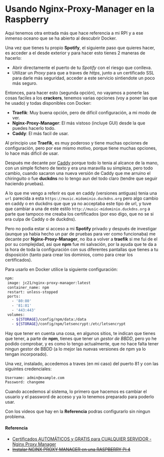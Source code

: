# Usando Nginx-Proxy-Manager en la Raspberry

Aqui tenemos otra entrada más que hace referencia a mi RPI y a ese inmenso oceano que se ha abierto al descubrir Docker.

<!--more-->

Una vez que tienes tu propio **Spotify**, el siguiente paso que quieres hacer, es acceder a el desde exterior y para hacer esto tienes 2 maneras de hacerlo:

- Abrir directamente el puerto de tu *Spotify* con el riesgo que conlleva.
- Utilizar un *Proxy* para que a traves de *https*, junto a un certificado SSL para darle más seguridad, acceder a este servicio sintiendote un poco más seguro.

Entonces, para hacer esto (segunda opción), no vayamos a ponerle las cosas faciles a los **crackers**, tenemos varias opciones (voy a poner las que he usado) y todas disponibles con Docker:
* **Traefik**: Muy buena opción, pero de dificil configuración, a mi modo de ver.
* **Nginx-Proxy-Manager**: El más vistoso (incluye GUI) desde la que puedes hacerlo todo.
* **Caddy**: El más facil de usar.

Al principio use **Traefik**, es muy poderoso y tiene muchas opciones de configuración, pero por ese mismo motivo, porque tiene muchas opciones, lo hace más dificil de usar.

Después me decante por [Caddy](/2021-04-08-rpi-caddy-proxy-manager) porque todo lo tenia al alcance de la mano, con un simple fichero de texto y era una maravilla su simpleza, pero todo cambio, cuando sacaron una nueva versión de Caddy que me arruino el chiringuito o fue **duckdns** no lo tengo aun del todo claro (tendre que seguir haciendo pruebas).

A lo que me vengo a referir es que en caddy (versiones antiguas) tenia una `url` parecida a esta `https://music.midominio.duckdns.org` pero algo cambio en caddy o en duckdns que que ya no acceptaba este tipo de url, y tuve que cambiar a una de este estilo `http://music-midominio.duckdns.org` a parte que tampoco me creaba los certificados (por eso digo, que no se si era culpa de Caddy o de duckdns).

Pero no podia estar si acceso a mi **Spotify** privado y después de investigar (aunque ya habia hecho un par de pruebas para ver como funcionaba) me decante por **Nginx-Proxy-Manager**, no iba a volver a **traefik** si me fui de el por su complejidad, asi que **npm** fue mi salvación, por la ayuda que te da a la hora de toda la configuración con sus diferentes pantallas que tienes a tu disposición (tanto para crear los dominios, como para crear los certificados).

Para usarlo en Docker utilice la siguiente configuración:
```bash
npm:
 image: jc21/nginx-proxy-manager:latest
 container_name: npm
 restart: unless-stopped
 ports:
   - '80:80'
   - '81:81'
   - '443:443'
 volumes:
   - ${STORAGE}/config/npm/data:/data
   - ${STORAGE}/config/npm/letsencrypt:/etc/letsencrypt
```

Hay que tener en cuenta una cosa, en algunos sitios, te indican que tienes que tener, a parte de **npm**, tienes que tener un *gestor de BBDD*, pero yo he podido comprobar, y es como lo tengo actualmente, que no hace falta tener ningun gestor de BBDD (a lo mejor las nuevas versiones de npm ya lo tengan incorporado).

Una vez, instalado, accedemos a traves (en mi caso) del puerto 81 y con las siguintes credenciales:
```bash
Username: admin@example.com
Password: changeme
```

Cuando accedemos al sistema, lo primero que hacemos es cambiar el usuario y el password de acceso y ya lo tenemos preparado para poderlo usar.

Con los videos que hay en la **Referencia** podras configurarlo sin ningun problema.
#### Referencia
- [Certificados AUTOMÁTICOS y GRATIS para CUALQUIER SERVIDOR - Nginx Proxy Manager](https://www.youtube.com/watch?v=0n9DLj2ndo4)
- ~~[Instalar NGINX PROXY MANAGER en una RASPBERRY Pi 4](https://www.youtube.com/watch?v=J7gpQYJ8bjU)~~

